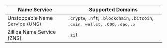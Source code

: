 | Name Service                   | Supported Domains                                                                      |
| ------------------------------ | -------------------------------------------------------------------------------------- |
| Unstoppable Name Service (UNS) | `.crypto`, `.nft`, `.blockchain`, `.bitcoin`, `.coin`, `.wallet,` `.888`, `.dao`, `.x` |
| Zilliqa Name Service (ZNS)     | `.zil`                                                                                 |